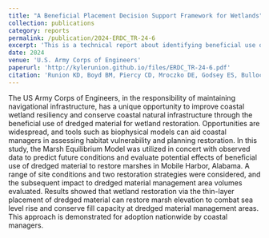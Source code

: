 ```yaml
---
title: "A Beneficial Placement Decision Support Framework for Wetlands"
collection: publications
category: reports
permalink: /publication/2024-ERDC_TR-24-6
excerpt: 'This is a technical report about identifying beneficial use opportunities to restore wetlands.'
date: 2024
venue: 'U.S. Army Corps of Engineers'
paperurl: 'http://kylerunion.github.io/files/ERDC_TR-24-6.pdf'
citation: 'Runion KD, Boyd BM, Piercy CD, Mroczko DE, Godsey ES, Bullock HM, Allen RJ. (2024). &quot;A Beneficial Placement Decision Support Framework for Wetlands.&quot; <i>U.S. Army Corps of Engineers</i>.'
---
```


The US Army Corps of Engineers, in the responsibility of maintaining navigational infrastructure, has a unique opportunity to improve coastal wetland resiliency and conserve coastal natural infrastructure through the beneficial use of dredged material for wetland restoration. Opportunities are widespread, and tools such as biophysical models can aid coastal managers in assessing habitat vulnerability and planning restoration. In this study, the Marsh Equilibrium Model was utilized in concert with observed data to predict future conditions and evaluate potential effects of beneficial use of dredged material to restore marshes in Mobile Harbor, Alabama. A range of site conditions and two restoration strategies were considered, and the subsequent impact to dredged material management area volumes evaluated. Results showed that wetland restoration via the thin-layer placement of dredged material can restore marsh elevation to combat sea level rise and conserve fill capacity at dredged material management areas. This approach is demonstrated for adoption nationwide by coastal managers.
